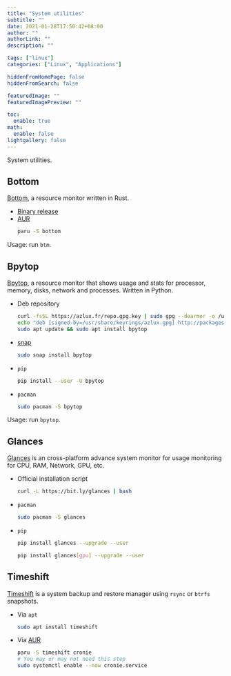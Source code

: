```yaml
---
title: "System utilities"
subtitle: ""
date: 2021-01-28T17:50:42+08:00
author: ""
authorLink: ""
description: ""

tags: ["linux"]
categories: ["Linux", "Applications"]

hiddenFromHomePage: false
hiddenFromSearch: false

featuredImage: ""
featuredImagePreview: ""

toc:
  enable: true
math:
  enable: false
lightgallery: false
---
```


System utilities.

<!--more-->

## Bottom

[Bottom](https://github.com/clementtsang/bottom), a resource monitor written in Rust.

- [Binary release](https://github.com/ClementTsang/bottom/releases)
- [AUR](https://aur.archlinux.org/packages/bottom/)
  ```bash
  paru -S bottom
  ```

Usage: run `btm`.

## Bpytop

[Bpytop](https://github.com/aristocratos/bpytop), a resource monitor that shows usage and stats for processor, memory, disks, network and processes. Written in Python.

- Deb repository
  ```bash
  curl -fsSL https://azlux.fr/repo.gpg.key | sudo gpg --dearmor -o /usr/share/keyrings/azlux.gpg
  echo "deb [signed-by=/usr/share/keyrings/azlux.gpg] http://packages.azlux.fr/debian/ buster main" | sudo tee /etc/apt/sources.list.d/azlux.list > /dev/null
  sudo apt update && sudo apt install bpytop
  ```
- [snap](https://snapcraft.io/bpytop)
  ```bash
  sudo snap install bpytop
  ```
- `pip`
  ```bash
  pip install --user -U bpytop
  ```
- `pacman`
  ```bash
  sudo pacman -S bpytop
  ```

Usage: run `bpytop`.


## Glances

[Glances](https://nicolargo.github.io/glances/) is an cross-platform advance system monitor for usage monitoring for CPU, RAM, Network, GPU, etc.

- Official installation script
  ```bash
  curl -L https://bit.ly/glances | bash
  ```
- `pacman`
  ```bash
  sudo pacman -S glances
  ```
- `pip`
  ```bash
  pip install glances --upgrade --user

  pip install glances[gpu] --upgrade --user
  ```

## Timeshift

[Timeshift](https://github.com/teejee2008/timeshift) is a system backup and restore manager using `rsync` or `btrfs` snapshots.

- Via `apt`
  ```bash
  sudo apt install timeshift
  ```
- Via [AUR](https://aur.archlinux.org/packages/timeshift/)
  ```bash
  paru -S timeshift cronie
  # You may or may not need this step
  sudo systemctl enable --now cronie.service
  ```
